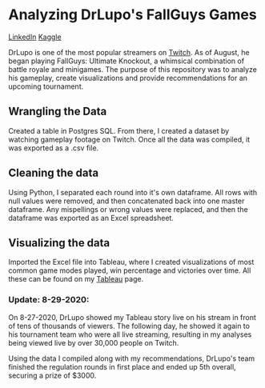 # **Analyzing DrLupo's FallGuys Games**

[LinkedIn](https://www.linkedin.com/in/douglas-pizac-ms/)
[Kaggle](https://www.kaggle.com/pizacd)

DrLupo is one of the most popular streamers on [Twitch](https://twitch.tv/drlupo). As of August, he began playing FallGuys: Ultimate Knockout, a whimsical combination of battle royale and minigames. The purpose of this repository was to analyze his gameplay, create visualizations and provide recommendations for an upcoming tournament.

## Wrangling the Data

Created a table in Postgres SQL. From there, I created a dataset by watching gameplay footage on Twitch. Once all the data was compiled, it was exported as a .csv file.

## Cleaning the data

Using Python, I separated each round into it's own dataframe. All rows with null values were removed, and then concatenated back into one master dataframe. Any mispellings or wrong values were replaced, and then the dataframe was exported as an Excel spreadsheet.

## Visualizing the data

Imported the Excel file into Tableau, where I created visualizations of most common game modes played, win percentage and victories over time. All these can be found on my [Tableau](https://public.tableau.com/profile/douglas.pizac#!/vizhome/drlupo_fallguys/Fallguys?publish=yes) page. 

### Update: 8-29-2020:

On 8-27-2020, DrLupo showed my Tableau story live on his stream in front of tens of thousands of viewers. The following day, he showed it again to his tournament team who were all live streaming, resulting in my analyses being viewed live by over 30,000 people on Twitch.

Using the data I compiled along with my recommendations, DrLupo's team finished the regulation rounds in first place and ended up 5th overall, securing a prize of $3000.